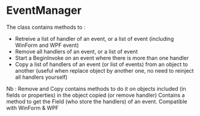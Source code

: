 # EventManager

The class contains methods to :
- Retreive a list of handler of an event, or a list of event (including WinForm and WPF event)
- Remove all handlers of an event, or a list of event
- Start a BeginInvoke on an event where there is more than one handler
- Copy a list of handlers of an event (or list of events) from an object to another (useful when replace object by another one, no need to reinject all handlers yourself)

Nb : Remove and Copy contains methods to do it on objects included (in fields or properties) in the object copied (or remove handler)
Contains a method to get the Field (who store the handlers) of an event.
Compatible with WinForm & WPF
